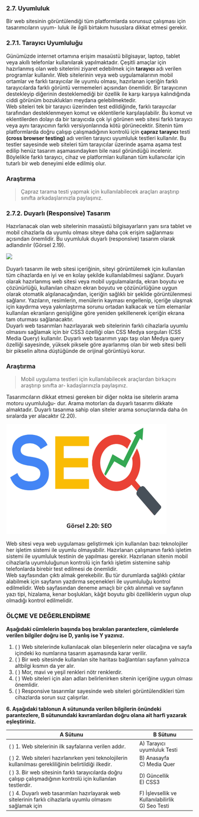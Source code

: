 ### 2.7. Uyumluluk

Bir web sitesinin görüntülendiği tüm platformlarda sorunsuz çalışması için tasarımcıların uyum-
luluk ile ilgili birtakım hususlara dikkat etmesi gerekir.

### 2.7.1. Tarayıcı Uyumluluğu
Günümüzde internet ortamına erişim masaüstü bilgisayar, laptop, tablet veya akıllı telefonlar
kullanılarak yapılmaktadır. Çeşitli amaçlar için hazırlanmış olan web sitelerini ziyaret edebilmek
için **tarayıcı** adı verilen programlar kullanılır. Web sitelerinin veya web uygulamalarının mobil ortamlar ve farklı tarayıcılar ile uyumlu olması, hazırlanan içeriğin farklı tarayıcılarda farklı görüntü
vermemeleri açısından önemlidir. Bir tarayıcının destekleyip diğerinin desteklemediği bir özellik
ile karşı karşıya kalındığında ciddi görünüm bozuklukları meydana gelebilmektedir.\
Web siteleri tek bir tarayıcı üzerinden test edildiğinde, farklı tarayıcılar tarafından desteklenmeyen komut ve eklentilerle karşılaşılabilir. Bu komut ve eklentilerden dolayı da bir tarayıcıda çok
iyi görünen web sitesi farklı tarayıcı veya aynı tarayıcının farklı versiyonlarında kötü görünecektir.
Sitenin tüm platformlarda doğru çalışıp çalışmadığının kontrolü için **çapraz tarayıcı** testi **(cross browser testing)** adı verilen tarayıcı uyumluluk testleri kullanılır. Bu testler sayesinde web siteleri tüm tarayıcılar üzerinde aşama aşama test edilip henüz tasarım aşamasındayken bile nasıl göründüğü incelenir. Böylelikle farklı tarayıcı, cihaz ve platformları kullanan tüm kullanıcılar için tutarlı bir web deneyimi elde edilmiş olur.

### Araştırma

>Çapraz tarama testi yapmak için kullanılabilecek araçları araştırıp sınıfta arkadaşlarınızla paylaşınız.

### 2.7.2. Duyarlı (Responsive) Tasarım
Hazırlanacak olan web sitelerinin masaüstü bilgisayarların yanı sıra tablet ve mobil cihazlarla
da uyumlu olması siteye daha çok erişim sağlanması açısından önemlidir. Bu uyumluluk duyarlı
(responsive) tasarım olarak adlandırılır (Görsel 2.19).

![](./web-tasarim-ilkeleri/Responsive%20tasar%C4%B1m.png)

Duyarlı tasarım ile web sitesi içeriğinin, siteyi görüntülemek için kullanılan tüm cihazlarda en
iyi ve en kolay şekilde kullanılabilmesi sağlanır. Duyarlı olarak hazırlanmış web sitesi veya mobil
uygulamalarda, ekran boyutu ve çözünürlüğü, kullanılan cihazın ekran boyutu ve çözünürlüğüne
uygun olarak otomatik algılanacağından, içeriğin sağlıklı bir şeklide görüntülenmesi sağlanır. Yazıların, resimlerin, menülerin kayması engellenip, içeriğe ulaşmak için kaydırma veya yakınlaştırma sorunu ortadan kalkacak ve tüm elemanlar kullanılan ekranların genişliğine göre yeniden şekillenerek içeriğin ekrana tam oturması sağlanacaktır.\
Duyarlı web tasarımları hazırlayarak web sitelerinin farklı cihazlarla uyumlu olmasını sağlamak
için bir CSS3 özelliği olan CSS Medya sorguları (CSS Media Query) kullanılır. Duyarlı web tasarımın
yapı taşı olan Medya query özelliği sayesinde, yüksek piksele göre ayarlanmış olan bir web sitesi belli bir pikselin altına düştüğünde de orijinal görüntüyü korur.

### Araştırma
>Mobil uygulama testleri için kullanılabilecek araçlardan birkaçını araştırıp sınıfta ar-
kadaşlarınızla paylaşınız.

Tasarımcıların dikkat etmesi gereken bir diğer nokta ise sitelerin arama motoru uyumluluğu-
dur. Arama motorları da duyarlı tasarımı dikkate almaktadır. Duyarlı tasarıma sahip olan siteler
arama sonuçlarında daha ön sıralarda yer alacaktır (2.20).

![](./web-tasarim-ilkeleri/SEO.png)

Web sitesi veya web uygulaması geliştirmek için kullanılan bazı teknolojiler her işletim sistemi
ile uyumlu olmayabilir. Hazırlanan çalışmanın farklı işletim sistemi ile uyumluluk testinin de yapılması gerekir. Hazırlanan sitenin mobil cihazlarla uyumluluğunun kontrolü için farklı işletim sistemine sahip telefonlarda birebir test edilmesi de önemlidir.\
Web sayfasından çıktı almak gerekebilir. Bu tür durumlarda sağlıklı çıktılar alabilmek için sayfanın yazdırma seçenekleri ile uyumluluğu kontrol edilmelidir. Web sayfasından deneme amaçlı
bir çıktı alınmalı ve sayfanın yazı tipi, hizalama, kenar boşlukları, kâğıt boyutu gibi özelliklerin uygun olup olmadığı kontrol edilmelidir.

### ÖLÇME VE DEĞERLENDİRME

**Aşağıdaki cümlelerin başında boş bırakılan parantezlere, cümlelerde verilen bilgiler doğru ise D, yanlış ise Y yazınız.**
1. ( ) Web sitelerinde kullanılacak olan bileşenlerin neler olacağına ve sayfa içindeki ko
numlarına tasarım aşamasında karar verilir.
2. ( ) Bir web sitesinde kullanılan site haritası bağlantıları sayfanın yalnızca altbilgi kısmın
da yer alır.
3. ( ) Mor, mavi ve yeşil renkleri nötr renklerdir.
4. ( ) Web siteleri için alan adları belirlenirken sitenin içeriğine uygun olması önemlidir.
5. ( ) Responsive tasarımlar sayesinde web siteleri görüntülendikleri tüm cihazlarda sorun suz çalışırlar.

**6. Aşağıdaki tablonun A sütununda verilen bilgilerin önündeki parantezlere, B sütunundaki kavramlardan doğru olana ait harfi yazarak eşleştiriniz.**

|A Sütunu |B Sütunu|
|--------|--------|
|( ) 1. Web sitelerinin ilk sayfalarına verilen addır. |A) Tarayıcı uyumluluk Testi|
|( ) 2. Web siteleri hazırlanırken yeni teknolojilerin kullanılması gerekliliğinin belirtildiği ilkedir. |B) Anasayfa <br> C) Media Quer|
|( ) 3. Bir web sitesinin farklı tarayıcılarda doğru çalışıp çalışmadığının kontrolü için kullanılan testlerdir. |D) Güncellik <br> E) CSS3|
|( ) 4. Duyarlı web tasarımları hazırlayarak web sitelerinin farklı cihazlarla uyumlu olmasını sağlamak için|F) İşlevsellik ve Kullanılabilirlik <br> G) Seo Testi |
